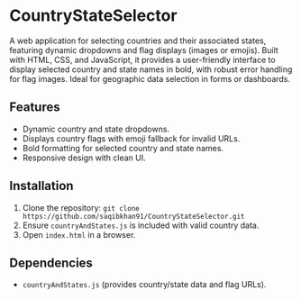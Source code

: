 # CountryStateSelector

A web application for selecting countries and their associated states, featuring dynamic dropdowns and flag displays (images or emojis). Built with HTML, CSS, and JavaScript, it provides a user-friendly interface to display selected country and state names in bold, with robust error handling for flag images. Ideal for geographic data selection in forms or dashboards.

## Features
- Dynamic country and state dropdowns.
- Displays country flags with emoji fallback for invalid URLs.
- Bold formatting for selected country and state names.
- Responsive design with clean UI.

## Installation
1. Clone the repository: `git clone https://github.com/saqibkhan91/CountryStateSelector.git`
2. Ensure `countryAndStates.js` is included with valid country data.
3. Open `index.html` in a browser.

## Dependencies
- `countryAndStates.js` (provides country/state data and flag URLs).